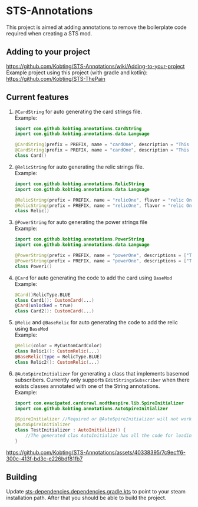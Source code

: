 # STS-Annotations

This project is aimed at adding annotations to remove the boilerplate code required when creating a STS mod.

## Adding to your project

https://github.com/Kobting/STS-Annotations/wiki/Adding-to-your-project  
Example project using this project (with gradle and kotlin): https://github.com/Kobting/STS-ThePain

## Current features

1. `@CardString` for auto generating the card strings file.  
    Example:
    ```kotlin
   import com.github.kobting.annotations.CardString
   import com.github.kobting.annotations.data.Language
   
    @CardString(prefix = PREFIX, name = "cardOne", description = "This is card One!", language = Language.ENGLISH)
    @CardString(prefix = PREFIX, name = "cardOne", description = "This is card One! Spanish", language = Language.SPANISH)
   class Card()
   ```
2. `@RelicString` for auto generating the relic strings file.  
    Example:
    ```kotlin
    import com.github.kobting.annotations.RelicString
    import com.github.kobting.annotations.data.Language
   
    @RelicString(prefix = PREFIX, name = "relicOne", flavor = "relic One flavor.", descriptions = ["This is relic One!", "Description Two"], language = Language.ENGLISH)
    @RelicString(prefix = PREFIX, name = "relicOne", flavor = "relic One flavor. Spanish", descriptions = ["This is relic One! Spanish"], language = Language.SPANISH)
    class Relic()
    ```
3. `@PowerString` for auto generating the power strings file  
    Example:
    ```kotlin
    import com.github.kobting.annotations.PowerString
    import com.github.kobting.annotations.data.Language
   
    @PowerString(prefix = PREFIX, name = "powerOne", descriptions = ["This is power One!"], language = Language.ENGLISH)
    @PowerString(prefix = PREFIX, name = "powerOne", descriptions = ["This is power One! Spanish"], language = Language.SPANISH)
    class Power1()
    ```
4. `@Card` for auto generating the code to add the card using `BaseMod`  
   Example:
   ```kotlin
   @Card()RelicType.BLUE
   class Card1(): CustomCard(...)
   @Card(unlocked = true)
   class Card2(): CustomCard(...)
   ```
5. `@Relic` and `@BaseRelic` for auto generating the code to add the relic using `BaseMod`  
   Example:
   ```kotlin
   @Relic(color = MyCustomCardColor)
   class Relic1(): CustomRelic(...)
   @BaseRelic(type = RelicType.BLUE)
   class Relic2(): CustomRelic(...)
   ```
7. `@AutoSpireInitializer` for generating a class that implements basemod subscribers. Currently only supports `EditStringsSubscriber` when there exists classes annotated with one of the String annotations.   
    Example:
    ```kotlin
    import com.evacipated.cardcrawl.modthespire.lib.SpireInitializer
    import com.github.kobting.annotations.AutoSpireInitializer
    
    @SpireInitializer //Required or @AutoSpireInitializer will not work
    @AutoSpireInitializer
    class TestInitializer : AutoInitialize() {
        //The generated clas AutoInitialize has all the code for loading the string files based on the games current set language.
    }
    ```


https://github.com/Kobting/STS-Annotations/assets/40338395/7c9ecff6-300c-413f-bd3c-e226bdf81fb7


## Building

Update [sts-dependencies.dependencies.gradle.kts](https://github.com/Kobting/STS-Annotations/blob/main/buildSrc/src/main/kotlin/sts-dependencies.dependencies.gradle.kts) to point to your steam installation path. After that you should be able to build the project.

